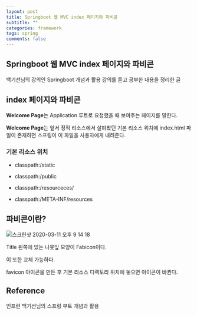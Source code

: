 ```yaml
---
layout: post
title: Springboot 웹 MVC index 페이지와 파비콘
subtitle: ""
categories: framework
tags: spring
comments: false
---
```


## Springboot 웹 MVC index 페이지와 파비콘

백기선님의 강의인 Springboot 개념과 활용 강의를 듣고 공부한 내용을 정리한 글

## index 페이지와 파비콘

**Welcome Page**는 Application 루트로 요청했을 때 보여주는 페이지를 말한다.

**Welcome Page**는 앞서 정적 리소스에서 살펴봤던 기본 리소스 위치에 index.html 파일이 존재하면 스프링이 이 파일을 사용자에게 내려준다.

### 기본 리소스 위치

- classpath:/static

- classpath:/public

- classpath:/resourceces/

- classpath:/META-INF/resources

## 파비콘이란?

![스크린샷 2020-03-11 오후 9 14 18](https://user-images.githubusercontent.com/43809168/76415851-526cb680-63dd-11ea-9f84-78e9b5fbbe40.png)

Title 왼쪽에 있는 나뭇잎 모양이 Fabicon이다.

이 또한 교체 가능하다.

favicon 아이콘을 만든 후 기본 리소스 디렉토리 위치에 놓으면 아이콘이 바뀐다.

## Reference

인프런 백기선님의 스프링 부트 개념과 활용
